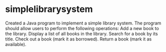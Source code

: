 # simplelibrarysystem
Created a Java program to implement a simple library system. The program should allow users to perform the following operations:
		Add a new book to the library.
		Display a list of all books in the library.
		Search for a book by its title.
		Check out a book (mark it as borrowed).
		Return a book (mark it as available).
